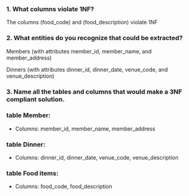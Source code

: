 ### 1. What columns violate 1NF?
The columns (food_code) and (food_description) violate  1NF


### 2. What entities do you recognize that could be extracted?

Members (with attributes member_id, member_name, and member_address)

Dinners (with attributes dinner_id, dinner_date, venue_code, and venue_description)

### 3. Name all the tables and columns that would make a 3NF compliant solution.

### table Member:

* Columns: member_id, member_name, member_address

### table Dinner:

* Columns: dinner_id, dinner_date, venue_code, venue_description

### table Food items:

* Columns: food_code, food_description


